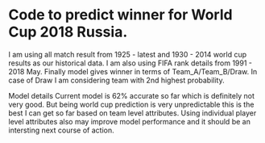 # Code to predict winner for World Cup 2018 Russia. 
I am using all match result from 1925 - latest and 1930 - 2014 world cup results as our historical data.
I am also using FIFA rank details from 1991 - 2018 May. Finally model gives winner in terms of Team_A/Team_B/Draw.
In case of Draw I am considering team with 2nd highest probability.

Model details
Current model is 62% accurate so far which is definitely not very good. But being world cup prediction is very unpredictable 
this is the best I can get so far based on team level attributes. Using individual player level attributes also may improve 
model performance and it should be an intersting next course of action.

